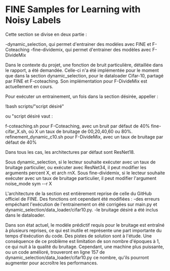 # FINE Samples for Learning with Noisy Labels


Cette section se divise en deux partie : 

-dynamic_selection, qui permet d'entrainer des modèles avec FINE et F-Coteaching
-fine-dividemix, qui permet d'entrainer des modèles avec F-DivideMix

Dans le contexte du projet, une fonction de bruit particulière, détaillée dans le rapport, a été demandée. Celle-ci n'a été implémentée pour le moment que dans la section dynamic_selection, pour le dataloader Cifar-10, partagé par FINE et F-coteaching. Son implémentation pour F-DivideMix est actuellement en cours.

Pour exécuter un entrainement, un fois dans la section désirée, appeller : 

!bash scripts/"script désiré"

ou "script désiré vaut : 

f-coteaching.sh pour F-Coteaching, avec un bruit par défaut de 40%
fine-cifar_X.sh, où X un taux de bruitage de 00,20,40,60 ou 80%.
refinement_dynamic_c10.sh pour F-DivideMix, avec un taux de bruitage par défaut de 40%

Dans tous les cas, les architectures par défaut sont ResNet18.

Sous dynamic_selection, si le lecteur souhaite exécuter avec un taux de bruitage particulier, ou exécuter avec ResNet34, il peut modifier les arguments percent X, et arch rnX.
Sous fine-dividemix, si le lecteur souhaite exécuter avec un taux de bruitage particulier, il peut modifier l'argument noise_mode sym --r X



L'architecture de la section est entièrement reprise de celle du GitHub officiel de FINE. Des fonctions ont cependant été modifiées :
-des erreurs empéchant l'exécution de l'entrainement on été corrigées sur main.py et dynamic_selection/data_loader/cifar10.py.
-le bruitage désiré a été inclus dans le dataloader.

Dans son état actuel, le modèle prédictif requis pour le bruitage est entraîné à plusieurs reprises, ce qui est inutile et représente une part importante du temps d'éxécution du code. Des pistes de solution sont à l'étude.
Une conséquence de ce problème est limitation de son nombre d'époques à 1, ce qui nuit à la qualité du bruitage. Cependant, une machine plus puissante, ou un code amélioré, trouveront en ligne 157 de dynamic_selection/data_loader/cifar10.py ce nombre, qu'ils pourront augmenter pour accroître les performances.
